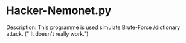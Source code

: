 # Hacker-Nemonet.py
Description: This programme is used simulate Brute-Force /dictionary attack. (" It doesn't really work.")
